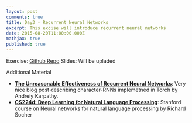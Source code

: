 ```yaml
---
layout: post
comments: true
title: Day3 - Recurrent Neural Networks
excerpt: This excise will introduce recurrent neural networks
date: 2015-08-20T11:00:00.000Z
mathjax: true
published: true
---
```



Exercise: [Github Repo](https://github.com/DTU-deeplearning/day3-RNN)
Slides: Will be upladed

Additional Material 
* **[The Unreasonable Effectiveness of Recurrent Neural Networks](http://karpathy.github.io/2015/05/21/rnn-effectiveness/)**: Very nice blog post describing character-RNNs implemetned in Torch by Andreiy Karpathy.
* **[CS224d: Deep Learning for Natural Language Processing](http://cs224d.stanford.edu/syllabus.html)**: Stanford course on Neural networks for natural language processing by Richard Socher